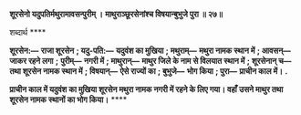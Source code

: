 **शूरसेनो यदुपतिर्मथुरामावसन्पुरीम् ।** **माथुराञ्छूरसेनांश्च विषयान्बुभुजे पुरा ॥ २७॥** 

शब्दार्थ **** 

**शूरसेन:—** **राजा शूरसेन** **; यदु-पति:—** **यदुवंश का मुखिया** **; मथुराम्—** **मथुरा नामक स्थान में** **; आवसन्—** **जाकर रहने लगा** **;** **पुरीम्—** **नगरी में** **; माथुरान्—** **माथुर जिले के नाम से विलयात स्थान में** **; शूरसेनान् च—** **तथा शूरसेन नामक स्थान में** **; विषयान्—** **ऐसे राज्यों का** **; बुभुजे—** **भोग किया** **; पुरा—** **प्राचीन काल में।** **.** 

**प्राचीन काल में यदुवंश का मुखिया शूरसेन मथुरा नामक नगरी में रहने के लिए गया। वहाँ** **उसने माथुर तथा शूरसेन नामक स्थानों का भोग किया।** **** 